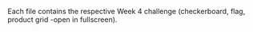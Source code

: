 Each file contains the respective Week 4 challenge (checkerboard, flag, product grid -open in fullscreen).
